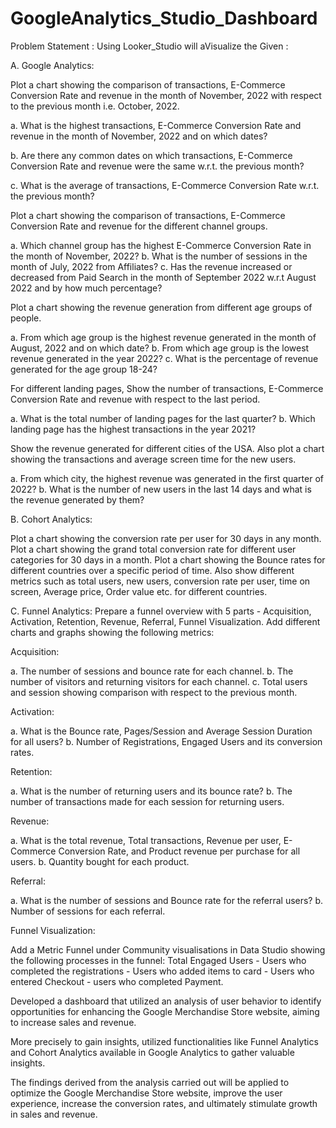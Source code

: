 # GoogleAnalytics_Studio_Dashboard

Problem Statement : Using Looker_Studio will aVisualize the Given : 

A. Google Analytics:

Plot a chart showing the comparison of transactions, E-Commerce Conversion Rate and revenue in the month of November, 2022 with respect to the previous month i.e. October, 2022.

a. What is the highest transactions, E-Commerce Conversion Rate and revenue in the month of November, 2022 and on which dates?

b. Are there any common dates on which transactions, E-Commerce Conversion Rate and revenue were the same w.r.t. the previous month?

c. What is the average of transactions, E-Commerce Conversion Rate w.r.t. the previous month?

Plot a chart showing the comparison of transactions, E-Commerce Conversion Rate and revenue for the different channel groups.

a. Which channel group has the highest E-Commerce Conversion Rate in the month of November, 2022?
b. What is the number of sessions in the month of July, 2022 from Affiliates?
c. Has the revenue increased or decreased from Paid Search in the month of September 2022 w.r.t August 2022 and by how much percentage?

Plot a chart showing the revenue generation from different age groups of people.

a. From which age group is the highest revenue generated in the month of August, 2022 and on which date?
b. From which age group is the lowest revenue generated in the year 2022?
c. What is the percentage of revenue generated for the age group 18-24?

For different landing pages, Show the number of transactions, E-Commerce Conversion Rate and revenue with respect to the last period.

a. What is the total number of landing pages for the last quarter?
b. Which landing page has the highest transactions in the year 2021?

Show the revenue generated for different cities of the USA. Also plot a chart showing the transactions and average screen time for the new users.

a. From which city, the highest revenue was generated in the first quarter of 2022?
b. What is the number of new users in the last 14 days and what is the revenue generated by them?


B. Cohort Analytics:

Plot a chart showing the conversion rate per user for 30 days in any month.
Plot a chart showing the grand total conversion rate for different user categories for 30 days in a month.
Plot a chart showing the Bounce rates for different countries over a specific period of time. Also show different metrics such as total users, new users, conversion rate per user, time on screen, Average price, Order value etc. for different countries.


C. Funnel Analytics:
Prepare a funnel overview with 5 parts - Acquisition, Activation, Retention, Revenue, Referral, Funnel Visualization. Add different charts and graphs showing the following metrics:

Acquisition:

a. The number of sessions and bounce rate for each channel.
b. The number of visitors and returning visitors for each channel.
c. Total users and session showing comparison with respect to the previous month.

Activation:

a. What is the Bounce rate, Pages/Session and Average Session Duration for all users?
b. Number of Registrations, Engaged Users and its conversion rates.

Retention:

a. What is the number of returning users and its bounce rate?
b. The number of transactions made for each session for returning users.

Revenue:

a. What is the total revenue, Total transactions, Revenue per user, E-Commerce Conversion Rate, and Product revenue per purchase for all users.
b. Quantity bought for each product.

Referral:

a. What is the number of sessions and Bounce rate for the referral users?
b. Number of sessions for each referral.

Funnel Visualization:

Add a Metric Funnel under Community visualisations in Data Studio showing the following processes in the funnel: Total Engaged Users - Users who completed the registrations - Users who added items to card - Users who entered Checkout - users who completed Payment.


Developed a dashboard that utilized an analysis of user behavior to identify opportunities for enhancing the Google Merchandise Store website, aiming
to increase sales and revenue. 

More precisely to gain insights, utilized functionalities like Funnel Analytics and Cohort Analytics available in Google Analytics to gather valuable insights. 

The findings derived from the analysis carried out will be applied to optimize the Google Merchandise Store website, improve the user experience, increase the conversion rates, and ultimately stimulate growth in sales and revenue. 
